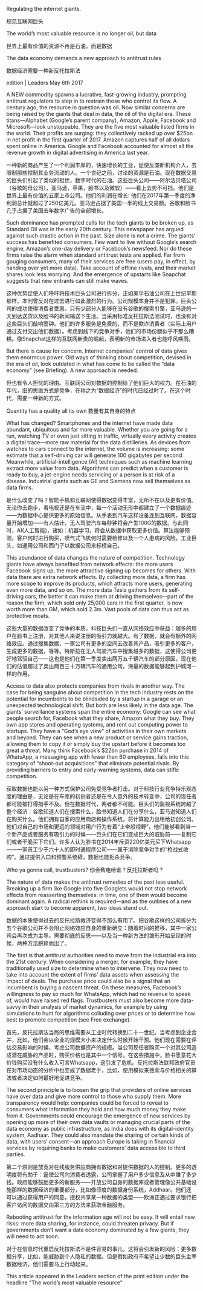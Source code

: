 Regulating the internet giants.

规范互联网巨头

The world’s most valuable resource is no longer oil, but data

世界上最有价值的资源不再是石油，而是数据

The data economy demands a new approach to antitrust rules

数据经济需要一种新反托拉斯法


 
edition | Leaders
May 6th 2017

A NEW commodity spawns a lucrative, fast-growing industry, prompting antitrust regulators to step in to restrain those who control its flow. A century ago, the resource in question was oil. Now similar concerns are being raised by the giants that deal in data, the oil of the digital era. These titans—Alphabet (Google’s parent company), Amazon, Apple, Facebook and Microsoft—look unstoppable. They are the five most valuable listed firms in the world. Their profits are surging: they collectively racked up over $25bn in net profit in the first quarter of 2017. Amazon captures half of all dollars spent online in America. Google and Facebook accounted for almost all the revenue growth in digital advertising in America last year. 

一种新的商品产生了一个利润丰厚的，快速增长的工业，促使反垄断机构介入，去限制那些控制其业务流动的人。一个世纪之前，讨论的资源是石油。现在数据交易的巨头们引起了类似的担忧，数字时代的石油。这些巨头公司——阿尔法贝塔公司（谷歌的母公司），亚马逊，苹果，脸书以及微软）——看上去势不可挡。他们是世界上最有价值的五家上市公司。他们的利润在增长: 他们在2017年第一季度的净利润总计就超过了250亿美元。亚马逊占据了美国一半的线上交易额。谷歌和脸书几乎占据了美国去年数字广告的全部增长。

Such dominance has prompted calls for the tech giants to be broken up, as Standard Oil was in the early 20th century. This newspaper has argued against such drastic action in the past. Size alone is not a crime. The giants’ success has benefited consumers. Few want to live without Google’s search engine, Amazon’s one-day delivery or Facebook’s newsfeed. Nor do these firms raise the alarm when standard antitrust tests are applied. Far from gouging consumers, many of their services are free (users pay, in effect, by handing over yet more data). Take account of offline rivals, and their market shares look less worrying. And the emergence of upstarts like Snapchat suggests that new entrants can still make waves.

这种优势促使人们呼吁将技术巨头公司进行拆分，正如美孚石油公司在上世纪早期那样。本刊曾反对在过去进行如此激烈的行为。公司规模本身并不是犯罪。巨头公司的成功使得消费者受惠。只有少部分人能够在没有谷歌的搜索引擎，亚马逊的一天到达送货以及脸书的新闻输送下生活。当采用标准反托拉斯法测试时，也没有对这些巨头们敲响警钟。他们的许多服务是免费的，而不是欺诈消费者（实际上用户通过支付交出他们数据）。考虑到线下的竞争对手，他们的市场份额似乎不那么糟糕。像Snapchat这样的互联网新贵的崛起，表明新的市场进入者也能呼风唤雨。


But there is cause for concern. Internet companies’ control of data gives them enormous power. Old ways of thinking about competition, devised in the era of oil, look outdated in what has come to be called the “data economy” (see Briefing). A new approach is needed.

但也有令人担忧的理由。互联网公司对数据的控制给了他们巨大的权力。在石油的年代，旧的思维方式是竞争，在称之为“数据经济”的时代已经过时了。在这个时代，需要一种新的方式。


Quantity has a quality all its own
数量有其自身的特点

What has changed? Smartphones and the internet have made data abundant, ubiquitous and far more valuable. Whether you are going for a run, watching TV or even just sitting in traffic, virtually every activity creates a digital trace—more raw material for the data distilleries. As devices from watches to cars connect to the internet, the volume is increasing: some estimate that a self-driving car will generate 100 gigabytes per second. Meanwhile, artificial-intelligence (AI) techniques such as machine learning extract more value from data. Algorithms can predict when a customer is ready to buy, a jet-engine needs servicing or a person is at risk of a disease. Industrial giants such as GE and Siemens now sell themselves as data firms.

是什么改变了吗？智能手机和互联网使得数据变得丰富，无所不在以及更有价值。无论你去跑步，看电视还是在车流中，每一个活动无形中都建立了一个数据痕迹——为数据中心提供更多的原始信息。从手表到汽车这样设备连到互联网，数据容量开始增加——有人估计，无人驾驶汽车每秒钟将会产生100G的数据。与此同时，AI(人工智能)，诸如：机器学习，将会从数据中获取更多价值。算法能够预测，客户何时进行购买，喷气式飞机何时需要检修以及一个人患病的风险。工业巨头，如通用公司和西门子以数据公司来标榜自己。


This abundance of data changes the nature of competition. Technology giants have always benefited from network effects: the more users Facebook signs up, the more attractive signing up becomes for others. With data there are extra network effects. By collecting more data, a firm has more scope to improve its products, which attracts more users, generating even more data, and so on. The more data Tesla gathers from its self-driving cars, the better it can make them at driving themselves—part of the reason the firm, which sold only 25,000 cars in the first quarter, is now worth more than GM, which sold 2.3m. Vast pools of data can thus act as protective moats.

这些大量的数据改变了竞争的本质。科技巨头们一直从网络效应中获益：越多的用户在脸书上注册，对其他人来说注册的吸引力就越大。有了数据，就会有额外的网络效应。通过搜集数据，一家公司有更多的空间去改善其产品，吸引更多的客户，生成更多的数据，等等。特斯拉在无人驾驶汽车中搜集越多的数据，这使得公司更好地驾驭自己——这也是他们在第一季度卖出两万五千辆汽车的部分原因，现在他们的估值超过了卖出两百三十万辆汽车的通用公司。海量的数据能够起到护城河一样的作用。
 
Access to data also protects companies from rivals in another way. The case for being sanguine about competition in the tech industry rests on the potential for incumbents to be blindsided by a startup in a garage or an unexpected technological shift. But both are less likely in the data age. The giants’ surveillance systems span the entire economy: Google can see what people search for, Facebook what they share, Amazon what they buy. They own app stores and operating systems, and rent out computing power to startups. They have a “God’s eye view” of activities in their own markets and beyond. They can see when a new product or service gains traction, allowing them to copy it or simply buy the upstart before it becomes too great a threat. Many think Facebook’s $22bn purchase in 2014 of WhatsApp, a messaging app with fewer than 60 employees, falls into this category of “shoot-out acquisitions” that eliminate potential rivals. By providing barriers to entry and early-warning systems, data can stifle competition.

获取数据也能以另一种方式保护公司免受竞争者打击。对于科技行业竞争持乐观态度的理由是，无论是在车库的初创者还是在令人意外的技术转变中，公司的现任者都可能被打得措手不及。但在数据时代，两者都不可能。巨头们的监视系统跨越了整个经济：谷歌知道人们在搜索什么，脸书知道人们在分享什么，亚马逊知道人们在购买什么。他们拥有自家的应用商店和操作系统，将计算能力出租给初创公司。他们对自己的市场和更远的领域对用户行为有着“上帝般视野”，他们能够看到当一个新产品或者服务有吸引力的时候——巨头们在它们变成巨大的威胁前——复制它们或者干脆买下它们。许多人认为脸书在2014年斥资220亿美元买下Whatsapp——一家员工少于六十人的即时通程序公司——属于消除竞争对手的“枪战式收购”。通过提供入口和预警系统碍，数据也能扼杀竞争。

Who ya gonna call, trustbusters?
你会致电给谁？反托拉斯者吗？

The nature of data makes the antitrust remedies of the past less useful. Breaking up a firm like Google into five Googlets would not stop network effects from reasserting themselves: in time, one of them would become dominant again. A radical rethink is required—and as the outlines of a new approach start to become apparent, two ideas stand out.

数据的本质使得过去的反托拉斯救济变得不那么有用了。把谷歌这样的公司拆分为五个谷歌公司并不会阻止网络效应自身的重新确立：随着时间的推移，其中一家公司会再次成为主导。需要彻底的反思——以及当一种新方法的雏形开始呈现的时候，两种方法脱颖而出了。

The first is that antitrust authorities need to move from the industrial era into the 21st century. When considering a merger, for example, they have traditionally used size to determine when to intervene. They now need to take into account the extent of firms’ data assets when assessing the impact of deals. The purchase price could also be a signal that an incumbent is buying a nascent threat. On these measures, Facebook’s willingness to pay so much for WhatsApp, which had no revenue to speak of, would have raised red flags. Trustbusters must also become more data-savvy in their analysis of market dynamics, for example by using simulations to hunt for algorithms colluding over prices or to determine how best to promote competition (see Free exchange).

首先，反托拉斯法当局的思维需要从工业时代转换到二十一世纪。当考虑到企业合并，比如，他们会以企业的规模大小来决定什么时候开始干预。他们现在需要在评估交易影响的时候，考虑公司数据资产的规模。当公司现任者购买一个对其公司造成潜在威胁的产品时，购买价格也是其中一个信号。在这些措施中，脸书愿意花大价钱购买没有什么收入可言Whatsapp，这引发了危机。反托拉斯法联邦政府官员在对市场动态的分析中也变成了数据老手，比如，使用模拟来搜索与价格相关的算法或者决定如何最好地促进竞争。

The second principle is to loosen the grip that providers of online services have over data and give more control to those who supply them. More transparency would help: companies could be forced to reveal to consumers what information they hold and how much money they make from it. Governments could encourage the emergence of new services by opening up more of their own data vaults or managing crucial parts of the data economy as public infrastructure, as India does with its digital-identity system, Aadhaar. They could also mandate the sharing of certain kinds of data, with users’ consent—an approach Europe is taking in financial services by requiring banks to make customers’ data accessible to third parties.

第二个原则是放宽对在线服务供应商拥有数据和对提供数据的人的控制。更多的透明度将有助于：逼使公司向消费者透露，公司掌握了用户多少信息及从中赚了多少钱。政府能够鼓励更多的新服务——开放公司自身的数据库或者管理像公共基础设施那样的数据经济的重要部分，比如像印度的数据身份系统，Addhaar。他们还可以通过获得用户的同意，授权共享某一种数据的类型——欧洲正通过要求银行把客户访问的数据交由第三方的方法来获取金融服务。

Rebooting antitrust for the information age will not be easy. It will entail new risks: more data sharing, for instance, could threaten privacy. But if governments don’t want a data economy dominated by a few giants, they will need to act soon.

对于在信息时代重启反托拉斯法不是件容易的事儿。这将会引发新的风险：更多数据分享，比如，能威胁到个人隐私的数据。但是假如政府不希望让少数的巨头主宰数据经济，他们需要马上行动起来。

This article appeared in the Leaders section of the print edition under the headline "The world’s most valuable resource"



